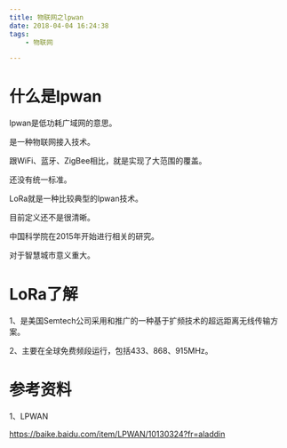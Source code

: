 ```yaml
---
title: 物联网之lpwan
date: 2018-04-04 16:24:38
tags:
	- 物联网

---
```




# 什么是lpwan

lpwan是低功耗广域网的意思。

是一种物联网接入技术。

跟WiFi、蓝牙、ZigBee相比，就是实现了大范围的覆盖。

还没有统一标准。

LoRa就是一种比较典型的lpwan技术。

目前定义还不是很清晰。

中国科学院在2015年开始进行相关的研究。

对于智慧城市意义重大。

# LoRa了解

1、是美国Semtech公司采用和推广的一种基于扩频技术的超远距离无线传输方案。

2、主要在全球免费频段运行，包括433、868、915MHz。





# 参考资料

1、LPWAN

https://baike.baidu.com/item/LPWAN/10130324?fr=aladdin